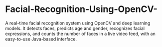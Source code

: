 # Facial-Recognition-Using-OpenCV-
A real-time facial recognition system using OpenCV and deep learning models. It detects faces, predicts age and gender, recognizes facial expressions, and counts the number of faces in a live video feed, with an easy-to-use Java-based interface.

